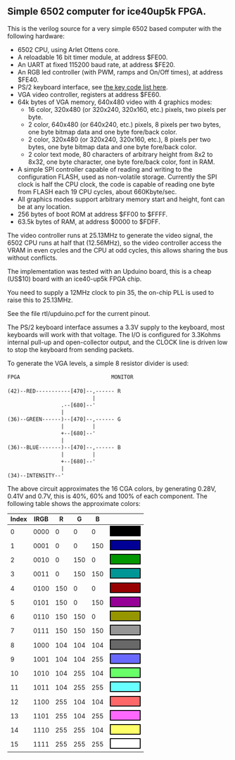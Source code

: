 Simple 6502 computer for ice40up5k FPGA.
----------------------------------------

This is the verilog source for a very simple 6502 based computer with the
following hardware:

- 6502 CPU, using Arlet Ottens core.
- A reloadable 16 bit timer module, at address $FE00.
- An UART at fixed 115200 baud rate, at address $FE20.
- An RGB led controller (with PWM, ramps and On/Off times), at address $FE40.
- PS/2 keyboard interface, see [the key code list here](keycodes.md).
- VGA video controller, registers at address $FE60.
- 64k bytes of VGA memory, 640x480 video with 4 graphics modes:
  - 16 color, 320x480 (or 320x240, 320x160, etc.) pixels, two pixels per byte.
  - 2 color, 640x480 (or 640x240, etc.) pixels, 8 pixels per two bytes, one byte bitmap data and one byte fore/back color.
  - 2 color, 320x480 (or 320x240, 320x160, etc.), 8 pixels per two bytes, one byte bitmap data and one byte fore/back color.
  - 2 color text mode, 80 characters of arbitrary height from 8x2 to 8x32, one byte character, one byte fore/back color, font in RAM.
- A simple SPI controller capable of reading and writing to the configuration FLASH, used as non-volatile storage. Currently the SPI clock is half the CPU clock, the code is capable of reading one byte from FLASH each 19 CPU cycles, about 660Kbyte/sec.
- All graphics modes support arbitrary memory start and height, font can be at any location.
- 256 bytes of boot ROM at address $FF00 to $FFFF.
- 63.5k bytes of RAM, at address $0000 to $FDFF.

The video controller runs at 25.13MHz to generate the video signal, the 6502 CPU runs at half that (12.56MHz), so the video controller access the VRAM in even cycles and the CPU at odd cycles, this allows sharing the bus without conflicts.

The implementation was tested with an Upduino board, this is a cheap (US$10)
board with an ice40-up5k FPGA chip.

You need to supply a 12MHz clock to pin 35, the on-chip PLL is used to raise this to 25.13MHz.

See the file rtl/upduino.pcf for the current pinout.

The PS/2 keyboard interface assumes a 3.3V supply to the keyboard, most keyboards will work with that voltage. The I/O is configured for 3.3Kohms internal pull-up and open-collector output, and the CLOCK line is driven low to stop the keyboard from sending packets.

To generate the VGA levels, a simple 8 resistor divider is used:

    FPGA                             MONITOR

    (42)--RED-----------[470]--,------ R
                               |
                     .--[680]--'
                     |
    (36)--GREEN------)--[470]--,------ G
                     |         |
                     +--[680]--'
                     |
    (36)--BLUE-------)--[470]--,------ B
                     |         |
                     +--[680]--'
                     |
    (34)--INTENSITY--'

The above circuit approximates the 16 CGA colors, by generating 0.28V, 0.41V and 0.7V, this is 40%, 60% and 100% of each component. The following table shows the approximate colors:

| Index | IRGB | R | G | B |                          |
|-------|------|---|---|---|--------------------------|
|   0   | 0000 | 0 | 0 | 0 |![0](/doc/00.png?raw=true)|
|   1   | 0001 | 0 | 0 |150|![0](/doc/01.png?raw=true)|
|   2   | 0010 | 0 |150| 0 |![0](/doc/02.png?raw=true)|
|   3   | 0011 | 0 |150|150|![0](/doc/03.png?raw=true)|
|   4   | 0100 |150| 0 | 0 |![0](/doc/04.png?raw=true)|
|   5   | 0101 |150| 0 |150|![0](/doc/05.png?raw=true)|
|   6   | 0110 |150|150| 0 |![0](/doc/06.png?raw=true)|
|   7   | 0111 |150|150|150|![0](/doc/07.png?raw=true)|
|   8   | 1000 |104|104|104|![0](/doc/08.png?raw=true)|
|   9   | 1001 |104|104|255|![0](/doc/09.png?raw=true)|
|  10   | 1010 |104|255|104|![0](/doc/10.png?raw=true)|
|  11   | 1011 |104|255|255|![0](/doc/11.png?raw=true)|
|  12   | 1100 |255|104|104|![0](/doc/12.png?raw=true)|
|  13   | 1101 |255|104|255|![0](/doc/13.png?raw=true)|
|  14   | 1110 |255|255|104|![0](/doc/14.png?raw=true)|
|  15   | 1111 |255|255|255|![0](/doc/15.png?raw=true)|


